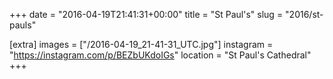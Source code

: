 +++
date = "2016-04-19T21:41:31+00:00"
title = "St Paul's"
slug = "2016/st-pauls"

[extra]
images = ["/2016-04-19_21-41-31_UTC.jpg"]
instagram = "https://instagram.com/p/BEZbUKdoIGs"
location = "St Paul's Cathedral"
+++
